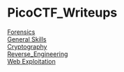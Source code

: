 # PicoCTF_Writeups
[Forensics](Forensics)<br>
[General Skills](General_Skills)<br>
[Cryptography](Cryptography)<br>
[Reverse_Engineering](Reverse_Engineering)<br>
[Web Exploitation](Web_Exploitation)
